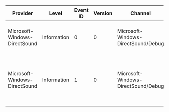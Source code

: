 Provider                       |  Level        |  Event ID  |  Version  |  Channel                              |  Task  |  Opcode  |  Keyword  |  Message
-------------------------------|---------------|------------|-----------|---------------------------------------|--------|----------|-----------|--------------------------------------------------------------------------
Microsoft-Windows-DirectSound  |  Information  |  0         |  0        |  Microsoft-Windows-DirectSound/Debug  |        |          |           |  A DirectSound Stream Switch has started.
Microsoft-Windows-DirectSound  |  Information  |  1         |  0        |  Microsoft-Windows-DirectSound/Debug  |        |          |           |  A DirectSound Stream Switch has completed with status {hr} ({hrString}).